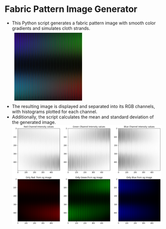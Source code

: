# Fabric Pattern Image Generator

- This Python script generates a fabric pattern image with smooth color gradients and simulates cloth strands.
  <img src="generated-pattern.jpg">
- The resulting image is displayed and separated into its RGB channels, with histograms plotted for each channel.
- Additionally, the script calculates the mean and standard deviation of the generated image.
  <img src="pattern-rgb-channels.png">
